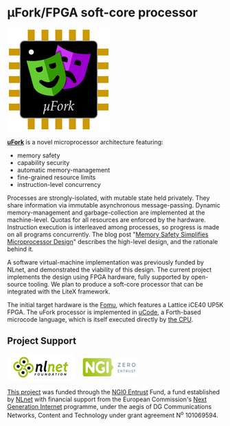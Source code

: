 # μFork/FPGA soft-core processor

![μFork logo](../ufork_logo.svg)

[**uFork**](../README.md) is a novel microprocessor architecture featuring:
  * memory safety
  * capability security
  * automatic memory-management
  * fine-grained resource limits
  * instruction-level concurrency

Processes are strongly-isolated,
with mutable state held privately.
They share information via
immutable asynchronous message-passing.
Dynamic memory-management and garbage-collection
are implemented at the machine-level.
Quotas for all resources are enforced
by the hardware.
Instruction execution is interleaved among processes,
so progress is made on all programs concurrently.
The blog post
"[Memory Safety Simplifies Microprocessor Design](http://www.dalnefre.com/wp/2022/08/memory-safety-simplifies-microprocessor-design/)"
describes the high-level design,
and the rationale behind it.

A software virtual-machine implementation
was previously funded by NLnet,
and demonstrated the viability of this design.
The current project implements the design using FPGA hardware,
fully supported by open-source tooling.
We plan to produce a soft-core processor
that can be integrated with the LiteX framework.

The initial target hardware is the [Fomu](fomu/README.md),
which features a Lattice iCE40 UP5K FPGA.
The uFork processor is implemented in [uCode](ucode/README.md),
a Forth-based microcode language,
which is itself executed directly by [the CPU](cpu.md).

## Project Support

<img src="../NLnet_banner.png" alt="Logo NLnet: abstract logo of four people seen from above" width="128" height="48" style="padding: 1ex 1em; background: #FFF;" />
<img src="../NGI0Entrust_tag.svg" alt="Logo NGI Zero: letterlogo shaped like a tag" width="128" height="48" style="padding: 1ex 1em; background: inherit;" />

[This project](https://nlnet.nl/project/uFork-FPGA/)
was funded through the [NGI0 Entrust](https://nlnet.nl/entrust) Fund,
a fund established by [NLnet](https://nlnet.nl/) with financial support from
the European Commission's [Next Generation Internet](https://ngi.eu/) programme,
under the aegis of DG Communications Networks,
Content and Technology under grant agreement N<sup>o</sup> 101069594.
